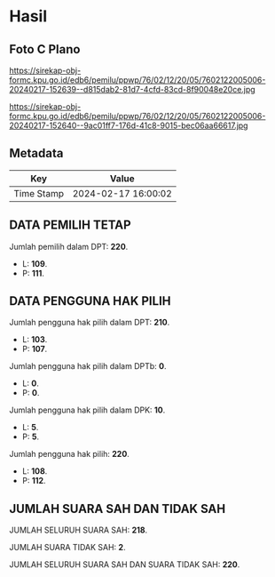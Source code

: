 # Hasil

## Foto C Plano

https://sirekap-obj-formc.kpu.go.id/edb6/pemilu/ppwp/76/02/12/20/05/7602122005006-20240217-152639--d815dab2-81d7-4cfd-83cd-8f90048e20ce.jpg

https://sirekap-obj-formc.kpu.go.id/edb6/pemilu/ppwp/76/02/12/20/05/7602122005006-20240217-152640--9ac01ff7-176d-41c8-9015-bec06aa66617.jpg


## Metadata

| Key        | Value               |
| ---------- | ------------------- |
| Time Stamp | 2024-02-17 16:00:02 |


## DATA PEMILIH TETAP

Jumlah pemilih dalam DPT: **220**.
 * L: **109**.
 * P: **111**.

## DATA PENGGUNA HAK PILIH

Jumlah pengguna hak pilih dalam DPT: **210**.
 * L: **103**.
 * P: **107**.

Jumlah pengguna hak pilih dalam DPTb: **0**.
 * L: **0**.
 * P: **0**.

Jumlah pengguna hak pilih dalam DPK: **10**.
 * L: **5**.
 * P: **5**.

Jumlah pengguna hak pilih: **220**.
 * L: **108**.
 * P: **112**.

## JUMLAH SUARA SAH DAN TIDAK SAH

JUMLAH SELURUH SUARA SAH: **218**.

JUMLAH SUARA TIDAK SAH: **2**.

JUMLAH SELURUH SUARA SAH DAN SUARA TIDAK SAH: **220**.



